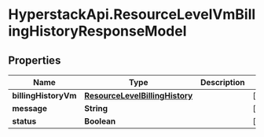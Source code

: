 # HyperstackApi.ResourceLevelVmBillingHistoryResponseModel

## Properties

Name | Type | Description | Notes
------------ | ------------- | ------------- | -------------
**billingHistoryVm** | [**ResourceLevelBillingHistory**](ResourceLevelBillingHistory.md) |  | [optional] 
**message** | **String** |  | [optional] 
**status** | **Boolean** |  | [optional] 


